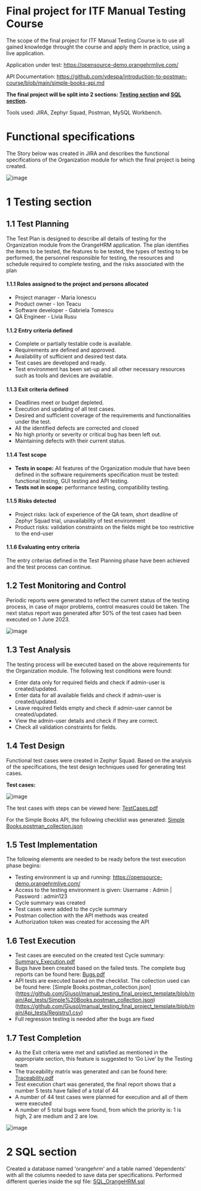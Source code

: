 
# Final project for ITF Manual Testing Course

The scope of the final project for ITF Manual Testing Course is to use all gained knowledge throught the course and apply them in practice, using a live application. 

Application under test: https://opensource-demo.orangehrmlive.com/

API Documentation: https://github.com/vdespa/introduction-to-postman-course/blob/main/simple-books-api.md

**The final project will be split into 2 sections: [Testing section](https://github.com/Giusol/manual_testing_final_project_template/edit/main/README.md) and [SQL section](https://github.com/Giusol/manual_testing_final_project_template/blob/main/SQL_OrangeHRM/SQL_OrangeHRM.sql).**

Tools used: JIRA, Zephyr Squad, Postman, MySQL Workbench. 

# Functional specifications

The Story below was created in JIRA and describes the functional specifications of the Organization module for which the final project is being created. 

![image](<img width="468" alt="Imagine1" src="https://github.com/Giusol/manual_testing_final_project_template/assets/128817422/c4ef1eed-8ec3-4c0b-a4d5-74137fbaf192">)



# 1 Testing section

## 1.1 Test Planning

The Test Plan is designed to describe all details of testing for the Organization module from the OrangeHRM application.
The plan identifies the items to be tested, the features to be tested, the types of testing to be performed, the personnel responsible for testing, the resources and schedule required to complete testing, and the risks associated with the plan

#### 1.1.1 Roles assigned to the project and persons allocated

* Project manager - Maria Ionescu
* Product owner - Ion Teacu
* Software developer - Gabriela Tomescu
* QA Engineer - Livia Rusu

#### 1.1.2 Entry criteria defined

*	Complete or partially testable code is available.
*	Requirements are defined and approved.
*	Availability of sufficient and desired test data.
*	Test cases are developed and ready.
*	Test environment has been set-up and all other necessary resources such as tools and devices are available.


#### 1.1.3 Exit criteria defined

*	Deadlines meet or budget depleted.
*	Execution and updating of all test cases.
*	Desired and sufficient coverage of the requirements and functionalities under the test.
*	All the identified defects are corrected and closed
*	No high priority or severity or critical bug has been left out.
*	Maintaining defects with their current status.


#### 1.1.4 Test scope

* __Tests in scope:__ All features of the Organization module that have been defined in the software requirements specification must be tested: functional testing, GUI testing and API testing.
* __Tests not in scope:__ performance testing, compatibility testing.

#### 1.1.5 Risks detected

* Project risks: lack of experience of the QA team, short deadline of Zephyr Squad trial, unavailability of test environment
* Product risks: validation constraints on the fields might be too restrictive to the end-user

#### 1.1.6 Evaluating entry criteria

The entry criterias defined in the Test Planning phase have been achieved and the test process can continue. 

## 1.2 Test Monitoring and Control

Periodic reports were generated to reflect the current status of the testing process, in case of major problems, control measures could be taken. The next status report was generated after 50% of the test cases had been executed on 1 June 2023.

![image](<img width="468" alt="Imagine2" src="https://github.com/Giusol/manual_testing_final_project_template/assets/128817422/488e3cd5-587b-469e-a49d-97e42c4717db">)

## 1.3 Test Analysis

The testing process will be executed based on the above requirements for the Organization module. The following test conditions were found:
*	Enter data only for required fields and check if admin-user is created/updated.
*	Enter data for all available fields and check if admin-user is created/updated.
*	Leave required fields empty and check if admin-user cannot be created/updated.
*	View the admin-user details and check if they are correct.
*	Check all validation constraints for fields.


## 1.4 Test Design

Functional test cases were created in Zephyr Squad. Based on the analysis of the specifications, the test design techniques used for generating test cases.

**Test cases:**

![image](<img width="498" alt="Screenshot 2023-07-24 163218" src="https://github.com/Giusol/manual_testing_final_project_template/assets/128817422/d0eb919c-875f-4945-a553-caabf897ad6a">)

The test cases with steps can be viewed here: [TestCases.pdf](https://github.com/Giusol/manual_testing_final_project_template/blob/main/AdminModule_test_cases.pdf/TestCases.pdf)

For the Simple Books API, the following checklist was generated: [Simple Books.postman_collection.json](https://github.com/Giusol/manual_testing_final_project_template/blob/main/Api_tests/Simple%20Books.postman_collection.json)


## 1.5 Test Implementation

The following elements are needed to be ready before the test execution phase begins:

* Testing environment is up and running: https://opensource-demo.orangehrmlive.com/
* Access to the testing environment is given: Username : Admin | Password : admin123
* Cycle summary was created 
* Test cases were added to the cycle summary
* Postman collection with the API methods was created 
* Authorization token was created for accessing the API

## 1.6 Test Execution

* Test cases are executed on the created test Cycle summary: [Summary_Execution.pdf](https://github.com/Giusol/manual_testing_final_project_template/blob/main/AdminModule_Cycle_Summary_Execution/Summary_Execution.pdf)
* Bugs have been created based on the failed tests. The complete bug reports can be found here: [Bugs.pdf](https://github.com/Giusol/manual_testing_final_project_template/blob/main/AdminModule_Created_bugs/Bugs.pdf)
* API tests are executed based on the checklist. The collection used can be found here: [Simple Books.postman_collection.json]
  (https://github.com/Giusol/manual_testing_final_project_template/blob/main/Api_tests/Simple%20Books.postman_collection.json)
  (https://github.com/Giusol/manual_testing_final_project_template/blob/main/Api_tests/Registru1.csv)
* Full regression testing is needed after the bugs are fixed

## 1.7 Test Completion

* As the Exit criteria were met and satisfied as mentioned in the appropriate section, this feature is suggested to ‘Go Live’ by the Testing team
* The traceability matrix was generated and can be found here: [Traceability.pdf](https://github.com/Giusol/manual_testing_final_project_template/blob/main/Traceabiliy_Matrix/Traceability.pdf)
* Test execution chart was generated, the final report shows that a number 5 tests have failed of a total of 44 
* A number of 44 test cases were planned for execution and all of them were executed
* A number of 5 total bugs were found, from which the priority is: 1 is high, 2 are medium and 2 are low.

![image](<img width="468" alt="Imagine3" src="https://github.com/Giusol/manual_testing_final_project_template/assets/128817422/e6964dfa-112a-4dd9-a407-7028a3e08fdc">)


# 2 SQL section

Created a database named 'orangehrm' and a table named 'dependents' with all the columns needed to save data per specifications. Performed different queries inside the sql file: [SQL_OrangeHRM.sql](https://github.com/Giusol/manual_testing_final_project_template/blob/main/SQL_OrangeHRM/SQL_OrangeHRM.sql)
